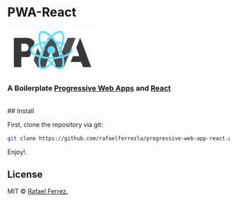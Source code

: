 ﻿# PWA-React 
[![pwa-react](/assets/img/pwa-react-logo.png)](https://facebook.github.io/react/)
### A Boilerplate [Progressive Web Apps](https://developers.google.com/web/progressive-web-apps/) and [React](https://react.org/)
<br/> 
## Install 

First, clone the repository via git:

```bash
git clone https://github.com/rafaelferrezla/progressive-web-app-react.git your-project-name
```
Enjoy!.
 ## License 
 MIT © [Rafael Ferrez.](https://github.com/rafaelferrezla)
